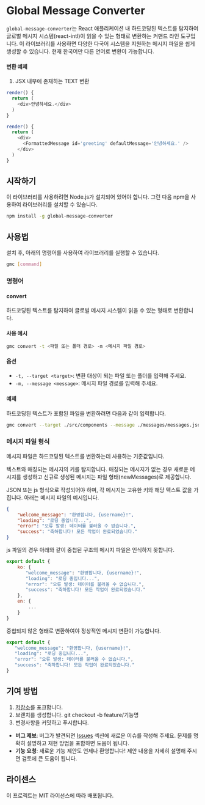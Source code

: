 # Global Message Converter
`global-message-converter`는 React 애플리케이션 내 하드코딩된 텍스트를 탐지하여 
글로벌 메시지 시스템(react-intl)이 읽을 수 있는 형태로 변환하는 커맨드 라인 도구입니다. 
이 라이브러리를 사용하면 다양한 다국어 시스템을 지원하는 메시지 파일을 쉽게 생성할 수 있습니다.
현재 한국어만 다른 언어로 변환이 가능합니다.

#### 변환 예제
1. JSX 내부에 존재하는 TEXT 변환
```javascript
render() {
  return (
    <div>안녕하세요.</div>
  )
}
```
```javascript
render() {
  return (
    <div>
      <FormattedMessage id='greeting' defaultMessage='안녕하세요.' />
    </div>
  )
}
```

## 시작하기
이 라이브러리를 사용하려면 Node.js가 설치되어 있어야 합니다. 그런 다음 npm을 사용하여 라이브러리를 설치할 수 있습니다.
```bash
npm install -g global-message-converter
```
## 사용법
설치 후, 아래의 명령어를 사용하여 라이브러리를 실행할 수 있습니다.
```bash
gmc [command]
```
### 명령어
#### convert
하드코딩된 텍스트를 탐지하여 글로벌 메시지 시스템이 읽을 수 있는 형태로 변환합니다.

#### 사용 예시
```bash
gmc convert -t <파일 또는 폴더 경로> -m <메시지 파일 경로>
```

#### 옵션
- `-t, --target <target>`: 변환 대상이 되는 파일 또는 폴더를 입력해 주세요.
- `-m, --message <message>`: 메시지 파일 경로를 입력해 주세요.

#### 예제
하드코딩된 텍스트가 포함된 파일을 변환하려면 다음과 같이 입력합니다.
```bash
gmc convert --target ./src/components --message ./messages/messages.json
```

### 메시지 파일 형식
메시지 파일은 하드코딩된 텍스트를 변환하는데 사용하는 기준값입니다. 

텍스트와 매칭되는 메시지의 키를 탐지합니다. 매칭되는 메시지가 없는 경우 새로운 메시지를 생성하고 신규로 생성된 메시지는 파일 형태(newMessages)로 제공합니다.


JSON 또는 js 형식으로 작성되어야 하며, 각 메시지는 고유한 키와 해당 텍스트 값을 가집니다. 
아래는 메시지 파일의 예시입니다.
```json
{
    "welcome_message": "환영합니다, {username}!",
    "loading": "로딩 중입니다...",
    "error": "오류 발생: 데이터를 불러올 수 없습니다.",
    "success": "축하합니다! 모든 작업이 완료되었습니다."
}
```
js 파일의 경우 아래와 같이 중첩된 구조의 메시지 파일은 인식하지 못합니다.
```javascript
export default {
    ko: {
       "welcome_message": "환영합니다, {username}!",
       "loading": "로딩 중입니다...",
       "error": "오류 발생: 데이터를 불러올 수 없습니다.",
       "success": "축하합니다! 모든 작업이 완료되었습니다."
    },
    en: {
        ...
    }
}
```
중첩되지 않은 형태로 변환하여야 정상적인 메시지 변환이 가능합니다.
```javascript
export default {
   "welcome_message": "환영합니다, {username}!",
   "loading": "로딩 중입니다...",
   "error": "오류 발생: 데이터를 불러올 수 없습니다.",
   "success": "축하합니다! 모든 작업이 완료되었습니다."
}
```

## 기여 방법
1. [저장소](https://github.com/kimjunyoung90/global-message-converter.git)를 포크합니다.
2. 브랜치를 생성합니다.
   git checkout -b feature/기능명
3. 변경사항을 커밋하고 푸시합니다.

- **버그 제보**: 버그가 발견되면 [Issues](https://github.com/kimjunyoung90/global-message-converter/issues) 섹션에 새로운 이슈를 작성해 주세요. 문제를 명확히 설명하고 재현 방법을 포함하면 도움이 됩니다.
- **기능 요청**: 새로운 기능 제안도 언제나 환영합니다! 제안 내용을 자세히 설명해 주시면 검토에 큰 도움이 됩니다.

## 라이센스
이 프로젝트는 MIT 라이선스에 따라 배포됩니다.